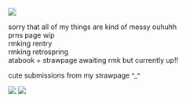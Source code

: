![](https://komarev.com/ghpvc/?username=ranpos&color=dedede)

sorry that all of my things are kind of messy ouhuhh </br>
prns page wip </br>
rmking rentry </br>
rmking retrospring </br>
atabook + strawpage awaiting rmk but currently up!!</br>

cute submissions from my strawpage ^_^ </br>

![](https://files.catbox.moe/v9qgph.png) ![](https://files.catbox.moe/xnys57.png)
